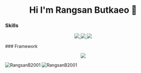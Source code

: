 ### <h1 align="center">Hi I'm Rangsan Butkaeo 👋</h1> 


### Skills
<p align="center">
  <a href="https://skillicons.dev">
    <img src="https://skillicons.dev/icons?i=java,php,js,c,cs,go" />
  </a>
   <a href="https://skillicons.dev">
    <img src="https://skillicons.dev/icons?i=go" />
  </a>
   <a href="https://skillicons.dev">
    <img src="https://skillicons.dev/icons?i=git,github,docker,figma,jenkins" />
  </a>
</p>
### Framework
<p align="center">
  <a href="https://skillicons.dev">
    <img src="https://skillicons.dev/icons?i=bootstrap,dotnet,react,nodejs" />
  </a>
</p>

![RangsanB2001](https://raw.githubusercontent.com/username/github-stats/master/generated/languages.svg#gh-dark-mode-only)
![RangsanB2001](https://raw.githubusercontent.com/username/github-stats/master/generated/languages.svg#gh-light-mode-only)
<!--
**RangsanB2001/RangsanB2001** is a ✨ _special_ ✨ repository because its `README.md` (this file) appears on your GitHub profile.
 
Here are some ideas to get you started:

- 🔭 I’m currently working on ...
- 🌱 I’m currently learning ...
- 👯 I’m looking to collaborate on ...
- 🤔 I’m looking for help with ...
- 💬 Ask me about ...
- 📫 How to reach me: ...
- 😄 Pronouns: ...
- ⚡ Fun fact: ...
-->
